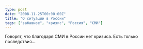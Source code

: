```yaml
---
type: post
date: "2008-11-25T00:00:00Z"
title: "О ситуации в России"
tags: ["забавное", "кризис", "Россия", "СМИ"]
---
```


Говорят, что благодаря СМИ в России нет кризиса. Есть только последствия…

